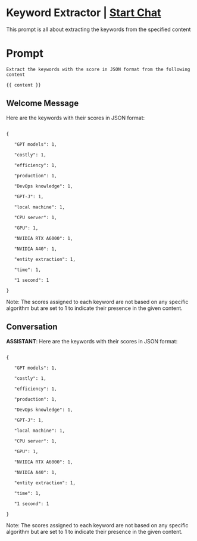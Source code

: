 

# Keyword Extractor | [Start Chat](https://gptcall.net/chat.html?data=%7B%22contact%22%3A%7B%22id%22%3A%225p34VAwAa2kWgwFvI2B6w%22%2C%22flow%22%3Atrue%7D%7D)
This prompt is all about extracting the keywords from the specified content

# Prompt

```
Extract the keywords with the score in JSON format from the following content

{{ content }}
```

## Welcome Message
Here are the keywords with their scores in JSON format:



```

{

   "GPT models": 1,

   "costly": 1,

   "efficiency": 1,

   "production": 1,

   "DevOps knowledge": 1,

   "GPT-J": 1,

   "local machine": 1,

   "CPU server": 1,

   "GPU": 1,

   "NVIDIA RTX A6000": 1,

   "NVIDIA A40": 1,

   "entity extraction": 1,

   "time": 1,

   "1 second": 1

}

``` 



Note: The scores assigned to each keyword are not based on any specific algorithm but are set to 1 to indicate their presence in the given content.

## Conversation

**ASSISTANT**: Here are the keywords with their scores in JSON format:



```

{

   "GPT models": 1,

   "costly": 1,

   "efficiency": 1,

   "production": 1,

   "DevOps knowledge": 1,

   "GPT-J": 1,

   "local machine": 1,

   "CPU server": 1,

   "GPU": 1,

   "NVIDIA RTX A6000": 1,

   "NVIDIA A40": 1,

   "entity extraction": 1,

   "time": 1,

   "1 second": 1

}

``` 



Note: The scores assigned to each keyword are not based on any specific algorithm but are set to 1 to indicate their presence in the given content.

